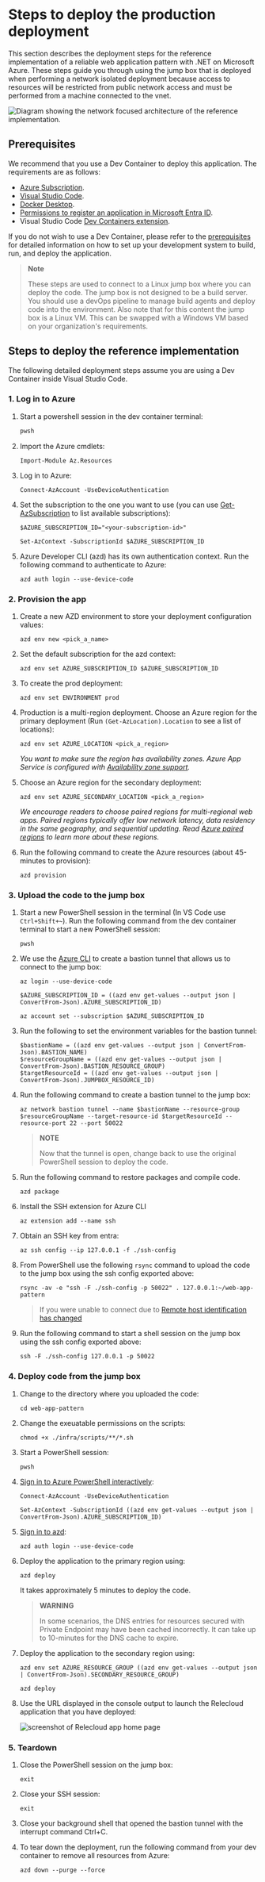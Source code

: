 # Steps to deploy the production deployment
This section describes the deployment steps for the reference implementation of a reliable web application pattern with .NET on Microsoft Azure. These steps guide you through using the jump box that is deployed when performing a network isolated deployment because access to resources will be restricted from public network access and must be performed from a machine connected to the vnet.

![Diagram showing the network focused architecture of the reference implementation.](./assets/icons/reliable-web-app-vnet.svg)

## Prerequisites

We recommend that you use a Dev Container to deploy this application.  The requirements are as follows:

- [Azure Subscription](https://azure.microsoft.com/pricing/member-offers/msdn-benefits-details/).
- [Visual Studio Code](https://code.visualstudio.com/).
- [Docker Desktop](https://www.docker.com/get-started/).
- [Permissions to register an application in Microsoft Entra ID](https://learn.microsoft.com/azure/active-directory/develop/quickstart-register-app).
- Visual Studio Code [Dev Containers extension](https://marketplace.visualstudio.com/items?itemName=ms-vscode-remote.remote-containers).

If you do not wish to use a Dev Container, please refer to the [prerequisites](prerequisites.md) for detailed information on how to set up your development system to build, run, and deploy the application.

> **Note**
>
> These steps are used to connect to a Linux jump box where you can deploy the code. The jump box is not designed to be a build server. You should use a devOps pipeline to manage build agents and deploy code into the environment. Also note that for this content the jump box is a Linux VM. This can be swapped with a Windows VM based on your organization's requirements.

## Steps to deploy the reference implementation

The following detailed deployment steps assume you are using a Dev Container inside Visual Studio Code.

### 1. Log in to Azure

1. Start a powershell session in the dev container terminal:

    ```sh
    pwsh
    ```

1. Import the Azure cmdlets:

    ```pwsh
    Import-Module Az.Resources
    ```

1. Log in to Azure:
    
    ```pwsh
    Connect-AzAccount -UseDeviceAuthentication
    ```

1. Set the subscription to the one you want to use (you can use [Get-AzSubscription](https://learn.microsoft.com/powershell/module/az.accounts/get-azsubscription?view=azps-11.3.0) to list available subscriptions):

        
    ```pwsh
    $AZURE_SUBSCRIPTION_ID="<your-subscription-id>"
    ```

    ```pwsh
    Set-AzContext -SubscriptionId $AZURE_SUBSCRIPTION_ID
    ```

1. Azure Developer CLI (azd) has its own authentication context. Run the following command to authenticate to Azure:

    ```pwsh
    azd auth login --use-device-code
    ```


### 2. Provision the app

1. Create a new AZD environment to store your deployment configuration values:

    ```pwsh
    azd env new <pick_a_name>
    ```
    
1. Set the default subscription for the azd context:

    ```pwsh
    azd env set AZURE_SUBSCRIPTION_ID $AZURE_SUBSCRIPTION_ID
    ```

1. To create the prod deployment:

    ```pwsh
    azd env set ENVIRONMENT prod
    ```

1. Production is a multi-region deployment. Choose an Azure region for the primary deployment (Run `(Get-AzLocation).Location` to see a list of locations):

    ```pwsh
    azd env set AZURE_LOCATION <pick_a_region>
    ```

    *You want to make sure the region has availability zones. Azure App Service is configured with [Availability zone support](https://learn.microsoft.com/en-us/azure/reliability/reliability-app-service?tabs=graph%2Ccli#availability-zone-support).*

1. Choose an Azure region for the secondary deployment:

    ```pwsh
    azd env set AZURE_SECONDARY_LOCATION <pick_a_region>
    ```

    *We encourage readers to choose paired regions for multi-regional web apps. Paired regions typically offer low network latency, data residency in the same geography, and sequential updating. Read [Azure paired regions](https://learn.microsoft.com/en-us/azure/reliability/cross-region-replication-azure#azure-paired-regions) to learn more about these regions.*

1. Run the following command to create the Azure resources (about 45-minutes to provision):

    ```pwsh
    azd provision
    ```

### 3. Upload the code to the jump box

1. Start a new PowerShell session in the terminal (In VS Code use `Ctrl+Shift+~`). Run the following command from the dev container terminal to start a new PowerShell session:
    ```
    pwsh
    ```

1. We use the [Azure CLI](https://learn.microsoft.com/en-us/cli/azure/) to create a bastion tunnel that allows us to connect to the jump box:

    <!-- requires AZ cli login -->

    ```pwsh
    az login --use-device-code
    ```
    
    ```pwsh
    $AZURE_SUBSCRIPTION_ID = ((azd env get-values --output json | ConvertFrom-Json).AZURE_SUBSCRIPTION_ID)
    ```

    ```pwsh
    az account set --subscription $AZURE_SUBSCRIPTION_ID
    ```


1. Run the following to set the environment variables for the bastion tunnel:

    ```pwsh
    $bastionName = ((azd env get-values --output json | ConvertFrom-Json).BASTION_NAME)
    $resourceGroupName = ((azd env get-values --output json | ConvertFrom-Json).BASTION_RESOURCE_GROUP)
    $targetResourceId = ((azd env get-values --output json | ConvertFrom-Json).JUMPBOX_RESOURCE_ID)
    ```

1. Run the following command to create a bastion tunnel to the jump box:
    ```pwsh
    az network bastion tunnel --name $bastionName --resource-group $resourceGroupName --target-resource-id $targetResourceId --resource-port 22 --port 50022
    ```
    
    > **NOTE**
    >
    > Now that the tunnel is open, change back to use the original PowerShell session to deploy the code.

1. Run the following command to restore packages and compile code.
    ```pwsh
    azd package
    ```

1. Install the SSH extension for Azure CLI

    ```pwsh
    az extension add --name ssh
    ```

1. Obtain an SSH key from entra:

    ```pwsh
    az ssh config --ip 127.0.0.1 -f ./ssh-config
    ```

1. From PowerShell use the following `rsync` command to upload the code to the jump box using the ssh config exported above:
    ```shell
    rsync -av -e "ssh -F ./ssh-config -p 50022" . 127.0.0.1:~/web-app-pattern
    ```

    > If you were unable to connect due to [Remote host identification has changed](troubleshooting.md#remote-host-identification-has-changed)

1. Run the following command to start a shell session on the jump box using the ssh config exported above:

    ```shell
    ssh -F ./ssh-config 127.0.0.1 -p 50022
    ```

### 4. Deploy code from the jump box

1. Change to the directory where you uploaded the code:

    ```shell
    cd web-app-pattern
    ```

1. Change the exeuatable permissions on the scripts:
    <!-- set script permissions is required when running from windows. not required from Dev Container experience -->

    ```shell
    chmod +x ./infra/scripts/**/*.sh
    ```

1. Start a PowerShell session:

    ```shell
    pwsh
    ```

1. [Sign in to Azure PowerShell interactively](https://learn.microsoft.com/powershell/azure/authenticate-interactive):

    ```pwsh
    Connect-AzAccount -UseDeviceAuthentication
    ```

    ```pwsh
    Set-AzContext -SubscriptionId ((azd env get-values --output json | ConvertFrom-Json).AZURE_SUBSCRIPTION_ID)
    ```

1. [Sign in to azd](https://learn.microsoft.com/azure/developer/azure-developer-cli/reference#azd-auth-login):

    ```pwsh
    azd auth login --use-device-code
    ```

1. Deploy the application to the primary region using:

    <!--  from PowerShell use the following command to deploy the code to the secondary region:
    azd env set AZURE_RESOURCE_GROUP ((azd env get-values --output json | ConvertFrom-Json).SECONDARY_RESOURCE_GROUP) -->

    ```pwsh
    azd deploy
    ```

    It takes approximately 5 minutes to deploy the code.
    
    > **WARNING**
    >
    > In some scenarios, the DNS entries for resources secured with Private Endpoint may have been cached incorrectly. It can take up to 10-minutes for the DNS cache to expire.

1. Deploy the application to the secondary region using:

    ```pwsh
    azd env set AZURE_RESOURCE_GROUP ((azd env get-values --output json | ConvertFrom-Json).SECONDARY_RESOURCE_GROUP)
    ```

    ```pwsh
    azd deploy
    ```

1. Use the URL displayed in the console output to launch the Relecloud application that you have deployed:

    ![screenshot of Relecloud app home page](assets/images/WebAppHomePage.png)
 
### 5. Teardown

1. Close the PowerShell session on the jump box:

    ```shell
    exit
    ```

1. Close your SSH session:

    ```shell
    exit
    ```

1. Close your background shell that opened the bastion tunnel with the interrupt command Ctrl+C.

1. To tear down the deployment, run the following command from your dev container to remove all resources from Azure:

    ```pwsh
    azd down --purge --force
    ```
